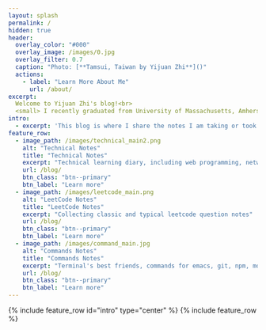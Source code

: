 ```yaml
---
layout: splash
permalink: /
hidden: true
header:
  overlay_color: "#000"
  overlay_image: /images/0.jpg
  overlay_filter: 0.7
  caption: "Photo: [**Tamsui, Taiwan by Yijuan Zhi**]()"
  actions:
    - label: "Learn More About Me"
      url: /about/
excerpt:
  Welcome to Yijuan Zhi's blog!<br>
  <small> I recently graduated from University of Massachusetts, Amherst with a bachelor degree in Computer Science and a minor degree in Mathematics. </small>
intro: 
  - excerpt: 'This blog is where I share the notes I am taking or took. Including technical stuff learning, leetcode notes and commands learning. `progress = learning` '
feature_row:
  - image_path: /images/technical_main2.png
    alt: "Technical Notes"
    title: "Technical Notes"
    excerpt: "Technical learning diary, including web programming, network, OS, etc"
    url: /blog/
    btn_class: "btn--primary"
    btn_label: "Learn more"
  - image_path: /images/leetcode_main.png
    alt: "LeetCode Notes"
    title: "LeetCode Notes"
    excerpt: "Collecting classic and typical leetcode question notes"
    url: /blog/
    btn_class: "btn--primary"
    btn_label: "Learn more"
  - image_path: /images/command_main.jpg
    alt: "Commands Notes"
    title: "Commands Notes"
    excerpt: "Terminal's best friends, commands for emacs, git, npm, mongodb, etc"
    url: /blog/
    btn_class: "btn--primary"
    btn_label: "Learn more"      
---
```

{% include feature_row id="intro" type="center" %}
{% include feature_row %}